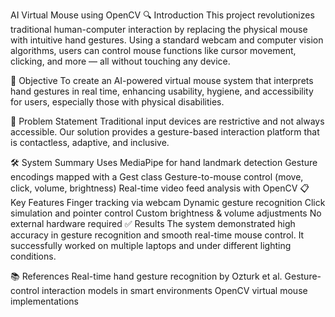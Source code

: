 AI Virtual Mouse using OpenCV
🔍 Introduction
This project revolutionizes traditional human-computer interaction by replacing the physical mouse with intuitive hand gestures. Using a standard webcam and computer vision algorithms, users can control mouse functions like cursor movement, clicking, and more — all without touching any device.

🎯 Objective
To create an AI-powered virtual mouse system that interprets hand gestures in real time, enhancing usability, hygiene, and accessibility for users, especially those with physical disabilities.

🧠 Problem Statement
Traditional input devices are restrictive and not always accessible. Our solution provides a gesture-based interaction platform that is contactless, adaptive, and inclusive.

🛠️ System Summary
Uses MediaPipe for hand landmark detection
Gesture encodings mapped with a Gest class
Gesture-to-mouse control (move, click, volume, brightness)
Real-time video feed analysis with OpenCV
📋 Key Features
Finger tracking via webcam
Dynamic gesture recognition
Click simulation and pointer control
Custom brightness & volume adjustments
No external hardware required
✅ Results
The system demonstrated high accuracy in gesture recognition and smooth real-time mouse control. It successfully worked on multiple laptops and under different lighting conditions.

📚 References
Real-time hand gesture recognition by Ozturk et al.
Gesture-control interaction models in smart environments
OpenCV virtual mouse implementations

